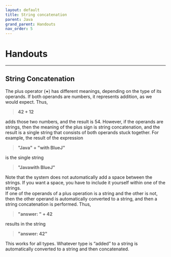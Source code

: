 ```yaml
---
layout: default
title: String concatenation
parent: Java
grand_parent: Handouts
nav_order: 5
---
```


# Handouts
---
## String Concatenation

The plus operator (**+**) has different meanings, depending on the type of its operands. If both
operands are numbers, it represents addition, as we would expect. Thus,
> **42 + 12**

adds those two numbers, and the result is 54. However, if the operands are strings, then the
meaning of the plus sign is string concatenation, and the result is a single string that consists
of both operands stuck together. For example, the result of the expression
> **"Java" + "with BlueJ"**

is the single string
> **"Javawith BlueJ"**

Note that the system does not automatically add a space between the strings. If you want a
space, you have to include it yourself within one of the strings.  
If one of the operands of a plus operation is a string and the other is not, then the other
operand is automatically converted to a string, and then a string concatenation is performed.
Thus,
> **"answer: " + 42**

results in the string  
> **"answer: 42"**

This works for all types. Whatever type is “added” to a string is automatically converted to
a string and then concatenated.  